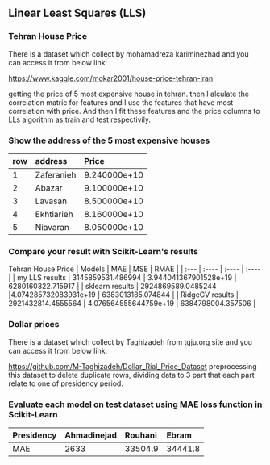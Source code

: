 ## Linear Least Squares (LLS)
### Tehran House Price
There is a dataset which collect by mohamadreza kariminezhad and you can access it from below link:

https://www.kaggle.com/mokar2001/house-price-tehran-iran

getting the price of 5 most expensive house in tehran. then I alculate the correlation matric for features and I use the features that have most correlation with price. And then I fit these features and the price columns to LLs algorithm as train and test respectivily.
### Show the address of the 5 most expensive houses

| row          | address     | Price     | 
| :---         | :----  | :---- | 
| 1  | Zaferanieh  | 	9.240000e+10  | 
| 2  | Abazar  | 	9.100000e+10  | 
| 3  | Lavasan  | 	8.500000e+10  | 
| 4  | Ekhtiarieh  | 	8.160000e+10  | 
| 5  | Niavaran  | 		8.050000e+10  | 
### Compare your result with Scikit-Learn's results

Tehran House Price
| Models          | MAE    | MSE     | RMAE     |
| :---            | :----  | :---- | :---- |
| my LLS results  | 3145859531.486994  | 3.944041367901528e+19 | 6280160322.715917  |
| sklearn results | 2924869589.0485244  |4.074285732083931e+19  | 6383013185.074844  |
| RidgeCV results | 2921432814.4555564  | 4.076564555644759e+19  | 6384798004.357506  |

### Dollar prices
There is a dataset which collect by Taghizadeh from tgju.org site and you can access it from below link:

https://github.com/M-Taghizadeh/Dollar_Rial_Price_Dataset
preprocessing this dataset to delete duplicate rows, dividing data to 3 part that each part relate to one of presidency period.
### Evaluate each model on test dataset using MAE loss function in Scikit-Learn

| Presidency          | Ahmadinejad    | Rouhani     | Ebram     |
| :---            | :----  | :---- | :---- |
| MAE  |  2633  | 33504.9  | 34441.8  |
